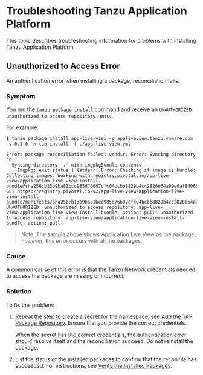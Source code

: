 # Troubleshooting Tanzu Application Platform

This topic describes troubleshooting information for problems with installing Tanzu Application Platform.

## <a id='unauthorized-to-access'></a> Unauthorized to Access Error

An authentication error when installing a package, reconciliation fails.

### Symptom

You run the `tanzu package install` command and receive an `UNAUTHORIZED: unauthorized to access repository:` error.

For example:

```
$ tanzu package install app-live-view -p appliveview.tanzu.vmware.com -v 0.1.0 -n tap-install -f ./app-live-view.yml

Error: package reconciliation failed: vendir: Error: Syncing directory '0':
  Syncing directory '.' with imgpkgBundle contents:
    Imgpkg: exit status 1 (stderr: Error: Checking if image is bundle: Collecting images: Working with registry.pivotal.io/app-live-view/application-live-view-install-bundle@sha256:b13b9ba81bcc985d76607cfc04bcbb8829b4cc2820e64a99e0af840681da12aa: GET https://registry.pivotal.io/v2/app-live-view/application-live-view-install-bundle/manifests/sha256:b13b9ba81bcc985d76607cfc04bcbb8829b4cc2820e64a99e0af840681da12aa: UNAUTHORIZED: unauthorized to access repository: app-live-view/application-live-view-install-bundle, action: pull: unauthorized to access repository: app-live-view/application-live-view-install-bundle, action: pull 
```

> Note: The sample above shows Application Live View as the package, however, this error occurs
 with all the packages.
 
### Cause

A common cause of this error is that the Tanzu Network credentials needed to access the package
are missing or incorrect. 

### Solution

To fix this problem:

1. Repeat the step to create a secret for the namespace, see [Add the TAP Package Repository](install.md#add-package-repositories).
   Ensure that you provide the correct credentials.

   When the secret has the correct credentials,
   the authentication error should resolve itself and the reconciliation succeed.
   Do not reinstall the package.

2. List the status of the installed packages to confirm that the reconcile has succeeded.
   For instructions, see [Verify the Installed Packages](install.md#verify).
